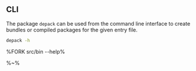 ## CLI

The package `depack` can be used from the command line interface to create bundles or compiled packages for the given entry file.

```sh
depack -h
```

%FORK src/bin --help%

%~%